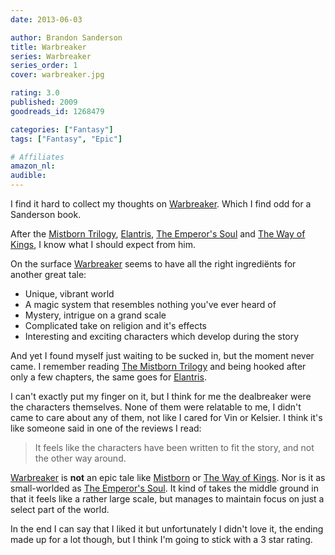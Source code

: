 ```yaml
---
date: 2013-06-03

author: Brandon Sanderson
title: Warbreaker
series: Warbreaker
series_order: 1
cover: warbreaker.jpg

rating: 3.0
published: 2009
goodreads_id: 1268479

categories: ["Fantasy"]
tags: ["Fantasy", "Epic"]

# Affiliates
amazon_nl: 
audible: 
---
```


I find it hard to collect my thoughts on [Warbreaker](). Which I find odd for a Sanderson book.

After the [Mistborn Trilogy](../_series/mistborn.md), [Elantris](2013-05-05-Brandon-Sanderson---Elantris.md), [The Emperor's Soul](2013-05-08-Brandon-Sanderson---The-Emperors-Soul.md)  and [The Way of Kings](2013-05-23-Brandon-Sanderson---The-Way-of-Kings.md), I know what I should expect from him.

On the surface [Warbreaker]() seems to have all the right ingrediënts for another great tale:

- Unique, vibrant world
- A magic system that resembles nothing you've ever heard of
- Mystery, intrigue on a grand scale
- Complicated take on religion and it's effects
- Interesting and exciting characters which develop during the story

And yet I found myself just waiting to be sucked in, but the moment never came. I remember reading [The Mistborn Trilogy](../_series/mistborn.md) and being hooked after only a few chapters, the same goes for [Elantris](2013-05-05-Brandon-Sanderson---Elantris.md).

I can't exactly put my finger on it, but I think for me the dealbreaker were the characters themselves. None of them were relatable to me, I didn't came to care about any of them, not like I cared for Vin or Kelsier. I think it's like someone said in one of the reviews I read:

> It feels like the characters have been written to fit the story, and not the other way around.


[Warbreaker]() is **not** an epic tale like [Mistborn](../_series/mistborn.md) or [The Way of Kings](2013-05-23-Brandon-Sanderson---The-Way-of-Kings.md). Nor is it as small-worlded as [The Emperor's Soul](). It kind of takes the middle ground in that it feels like a rather large scale, but manages to maintain focus on just a select part of the world.

In the end I can say that I liked it but unfortunately I didn't love it, the ending made up for a lot though, but I think I'm going to stick with a 3 star rating.
